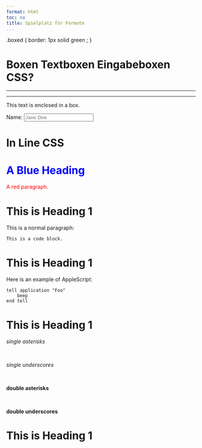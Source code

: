 ```yaml
---
format: html
toc: no
title: Spielplatz für Formate
...
```



.boxed {
  border: 1px solid green ;
}




<h1> Boxen Textboxen Eingabeboxen CSS? </h1>

<hr>
<hr>

<div class="boxed">
  This text is enclosed in a box.
</div>

<label for="Name">Name:</label>
<input type="text" id="Name" name="Name" placeholder="Jane Doe">



<h1> In Line CSS </h1>


<h1 style="color:blue;">A Blue Heading</h1>

<p style="color:red;">A red paragraph.</p>



<h1> This is Heading 1 </h1>


<p>This is a normal paragraph:</p>

<pre><code>This is a code block.
</code></pre>



<h1> This is Heading 1 </h1>


<p>Here is an example of AppleScript:</p>

<pre><code>tell application "Foo"
    beep
end tell
</code></pre>




<h1> This is Heading 1 </h1>


<em>single asterisks</em> 

<br>

<em>single underscores</em>

<br>

<strong>double asterisks</strong>

<br>

<strong>double underscores</strong>









<h1> This is Heading 1 </h1>
